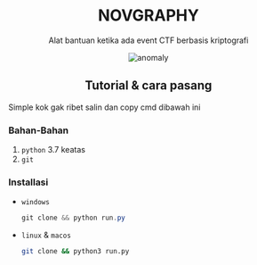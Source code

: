 <center> 

# NOVGRAPHY
 Alat bantuan ketika ada event CTF berbasis kriptografi

![anomaly](https://wallpapercave.com/wp/MFppnmO.jpg)

</center>

<center>

## Tutorial & cara pasang

</center>

Simple kok gak ribet salin dan copy cmd dibawah ini

### Bahan-Bahan
1. `python` 3.7 keatas
2. `git`

### Installasi
- `windows`
  ```powershell
  git clone && python run.py
  ```
- `linux` & `macos`
  ```sh
  git clone && python3 run.py
  ```
